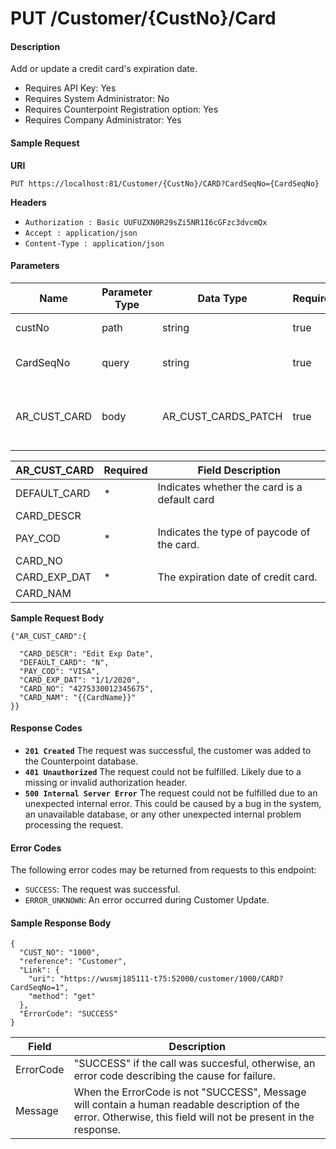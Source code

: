 # PUT /Customer/{CustNo}/Card

#### Description
Add or update a credit card's expiration date.

- Requires API Key: Yes
- Requires System Administrator: No
- Requires Counterpoint Registration option: Yes
- Requires Company Administrator: Yes

#### Sample Request

**URI**

`PUT https://localhost:81/Customer/{CustNo}/CARD?CardSeqNo={CardSeqNo}`

**Headers**
- `Authorization : Basic UUFUZXN0R29sZi5NR1I6cGFzc3dvcmQx`
- `Accept : application/json`
- `Content-Type : application/json`

#### Parameters
Name | Parameter Type | Data Type | Required | Description
---- | -------------- | --------- | -------- | -----------
custNo | path | string | true | The CUST_NO of the customer to update.
CardSeqNo | query | string | true | The AR_CUST_CARD.CARD_SEQ_NO of the card to update.
AR_CUST_CARD | body | AR_CUST_CARDS_PATCH | true | The customer card on file to update. CARD_SEQ_NO of the card to update must be included, along with any other fields to update.

AR_CUST_CARD | Required | Field Description
------------ | -------- | -----------------
DEFAULT_CARD | * | Indicates whether the card is a default card
CARD_DESCR | |
PAY_COD | * | Indicates the type of paycode of the card. 
CARD_NO | |
CARD_EXP_DAT | * | The expiration date of credit card.
CARD_NAM | |

**Sample Request Body**
```
{"AR_CUST_CARD":{ 
  
  "CARD_DESCR": "Edit Exp Date",
  "DEFAULT_CARD": "N",
  "PAY_COD": "VISA",
  "CARD_EXP_DAT": "1/1/2020",
  "CARD_NO": "4275330012345675",
  "CARD_NAM": "{{CardName}}"
}}
```

#### Response Codes
- **<code>201 Created</code>** The request was successful, the customer was added to the Counterpoint database.
- **<code>401 Unauthorized</code>** The request could not be fulfilled. Likely due to a missing or invalid authorization header.
- **<code>500 Internal Server Error</code>** The request could not be fulfilled due to an unexpected internal error. This could be caused by a bug in the system, an unavailable database, or any other unexpected internal problem processing the request.
 
#### Error Codes
The following error codes may be returned from requests to this endpoint:
- `SUCCESS`: The request was successful.
- `ERROR_UNKNOWN`: An error occurred during Customer Update.

#### Sample Response Body
```
{
  "CUST_NO": "1000",
  "reference": "Customer",
  "Link": {
    "uri": "https://wusmj185111-t75:52000/customer/1000/CARD?CardSeqNo=1",
    "method": "get"
  },
  "ErrorCode": "SUCCESS"
}
```

Field | Description
------ | -----------
ErrorCode | "SUCCESS" if the call was succesful, otherwise, an error code describing the cause for failure.
Message | When the ErrorCode is not "SUCCESS", Message will contain a human readable description of the error. Otherwise, this field will not be present in the response.

